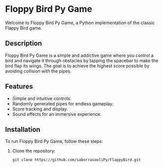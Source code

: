 # Floppy Bird Py Game

Welcome to Floppy Bird Py Game, a Python implementation of the classic Flappy Bird game.

## Description

Floppy Bird Py Game is a simple and addictive game where you control a bird and navigate it through obstacles by tapping the spacebar to make the bird flap its wings. The goal is to achieve the highest score possible by avoiding collision with the pipes.

## Features

- Simple and intuitive controls.
- Randomly generated pipes for endless gameplay.
- Score tracking and display.
- Sound effects for an immersive experience.

## Installation

To run Floppy Bird Py Game, follow these steps:

1. Clone the repository:

   ```shell
   git clone https://github.com/saborrasooliPy/FlappyBird.git
